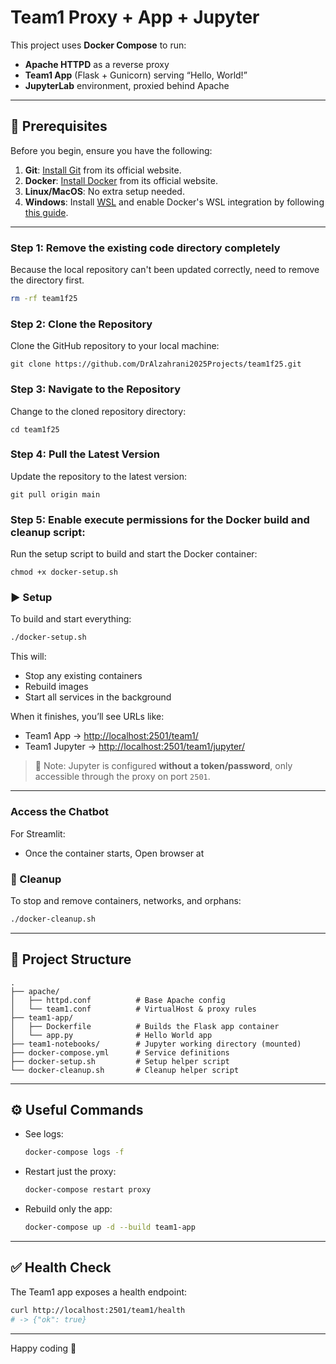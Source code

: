 # Team1 Proxy + App + Jupyter

This project uses **Docker Compose** to run:

- **Apache HTTPD** as a reverse proxy  
- **Team1 App** (Flask + Gunicorn) serving “Hello, World!”  
- **JupyterLab** environment, proxied behind Apache  

---

## 🔧 Prerequisites

Before you begin, ensure you have the following:

1. **Git**: [Install Git](https://git-scm.com/) from its official website.
2. **Docker**: [Install Docker](https://www.docker.com) from its official website.
3. **Linux/MacOS**: No extra setup needed.
4. **Windows**: Install [WSL](https://learn.microsoft.com/en-us/windows/wsl/install) and enable Docker's WSL integration by following [this guide](https://docs.docker.com/desktop/windows/wsl/).  

---

### Step 1: Remove the existing code directory completely

Because the local repository can't been updated correctly, need to remove the directory first.

```bash
rm -rf team1f25
```

### Step 2: Clone the Repository

Clone the GitHub repository to your local machine:

```
git clone https://github.com/DrAlzahrani2025Projects/team1f25.git
```

### Step 3: Navigate to the Repository

Change to the cloned repository directory:

```
cd team1f25
```

### Step 4: Pull the Latest Version

Update the repository to the latest version:

```
git pull origin main
```

### Step 5: Enable execute permissions for the Docker build and cleanup script:

Run the setup script to build and start the Docker container:

```
chmod +x docker-setup.sh
```

### ▶️ Setup

To build and start everything:

```bash
./docker-setup.sh
```

This will:

- Stop any existing containers  
- Rebuild images  
- Start all services in the background  

When it finishes, you’ll see URLs like:

- Team1 App → [http://localhost:2501/team1/](http://localhost:2501/team1/)  
- Team1 Jupyter → [http://localhost:2501/team1/jupyter/](http://localhost:2501/team1/jupyter/)  

> 🔐 Note: Jupyter is configured **without a token/password**, only accessible through the proxy on port `2501`.

---

### Access the Chatbot

For Streamlit:

- Once the container starts, Open browser at 

### 🛑 Cleanup

To stop and remove containers, networks, and orphans:

```bash
./docker-cleanup.sh
```

---

## 📂 Project Structure

```
.
├── apache/
│   ├── httpd.conf          # Base Apache config
│   └── team1.conf          # VirtualHost & proxy rules
├── team1-app/
│   ├── Dockerfile          # Builds the Flask app container
│   └── app.py              # Hello World app
├── team1-notebooks/        # Jupyter working directory (mounted)
├── docker-compose.yml      # Service definitions
├── docker-setup.sh         # Setup helper script
└── docker-cleanup.sh       # Cleanup helper script
```

---

## ⚙️ Useful Commands

- See logs:
  ```bash
  docker-compose logs -f
  ```

- Restart just the proxy:
  ```bash
  docker-compose restart proxy
  ```

- Rebuild only the app:
  ```bash
  docker-compose up -d --build team1-app
  ```

---

## ✅ Health Check

The Team1 app exposes a health endpoint:

```bash
curl http://localhost:2501/team1/health
# -> {"ok": true}
```

---

Happy coding 🎉
